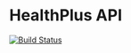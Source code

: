 # HealthPlus API

[![Build Status](https://travis-ci.org/OgaBoss/healthplusapi.svggs)](https://travis-ci.org/OgaBoss/healthplusapi)


